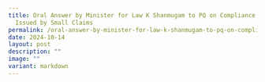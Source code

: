 ```yaml
---
title: Oral Answer by Minister for Law K Shanmugam to PQ on Compliance on Orders
  Issued by Small Claims
permalink: /oral-answer-by-minister-for-law-k-shanmugam-to-pq-on-compliance-on-orders-issued-by-small-claims/
date: 2024-10-14
layout: post
description: ""
image: ""
variant: markdown
---
```

